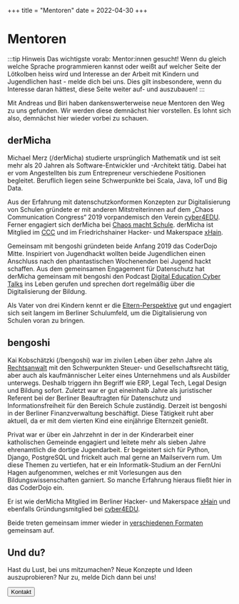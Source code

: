 +++
title = "Mentoren"
date = 2022-04-30
+++

<script lang="ts">
  import Avatar from '$lib/components/Avatar.svelte';
  import Button from '$lib/components/Button.svelte';

  import User from 'phosphor-svelte/lib/User';
</script>

# Mentoren

:::tip Hinweis
Das wichtigste vorab: Mentor:innen gesucht! Wenn du gleich welche Sprache programmieren kannst oder weißt auf welcher
Seite der Lötkolben heiss wird und Interesse an der Arbeit mit Kindern und Jugendlichen hast - melde dich bei uns. Dies gilt insbesondere, wenn du Interesse daran hättest, diese Seite weiter auf- und auszubauen!
:::

Mit Andreas und Biri haben dankenswerterweise neue Mentoren den Weg zu uns gefunden. Wir werden diese demnächst hier vorstellen. Es lohnt sich also, demnächst hier wieder vorbei zu schauen.

## derMicha

<Avatar src="https://dect42.de/images/derMicha.jpg" alt="derMicha" float="right" />

Michael Merz (/derMicha) studierte ursprünglich Mathematik und ist seit mehr als 20 Jahren als Software-Entwickler und -Architekt tätig. Dabei hat er vom Angestellten bis zum Entrepreneur verschiedene Positionen begleitet. Beruflich liegen seine Schwerpunkte bei Scala, Java, IoT und Big Data.

Aus der Erfahrung mit datenschutzkonformen Konzepten zur Digitalisierung von Schulen gründete er mit anderen
Mitstreiterinnen auf dem „Chaos Communication Congress“ 2019 vorpandemisch den Verein
[cyber4EDU](https://cyber4edu.org). Ferner engagiert sich derMicha bei [Chaos macht Schule](https://ccc.de/schule).
derMicha ist Mitglied im [CCC](https://ccc.de/schule) und im Friedrichshainer Hacker- und Makerspace
[xHain](https://x-hain.de/).

Gemeinsam mit bengoshi gründeten beide Anfang 2019 das CoderDojo Mitte. Inspiriert von
Jugendhackt wollten beide Jugendlichen einen Anschluss nach den phantastischen Wochenenden bei Jugend hackt schaffen.
Aus dem gemeinsamen Engagement für Datenschutz hat derMicha gemeinsam mit bengoshi den Podcast
[Digital Education Cyber Talks](https://dect42.de) ins Leben gerufen und sprechen dort regelmäßig über die
Digitalisierung der Bildung.

Als Vater von drei Kindern kennt er die [Eltern-Perspektive](https://media.ccc.de/v/rc3-2021-xhain-899-spuren-im-netz) gut und engagiert sich seit langem im Berliner Schulumfeld, um die Digitalisierung von Schulen voran zu bringen.

## bengoshi

<Avatar src="https://dect42.de/images/bengoshi.jpg" alt="bengoshi" float="right" />

Kai Kobschätzki (/bengoshi) war im zivilen Leben über zehn Jahre als [Rechtsanwalt](https://media.ccc.de/v/camp2023-74-was_passiert_eigentlich_im_jurastudium) mit den Schwerpunkten Steuer- und
Gesellschaftsrecht tätig, aber auch als kaufmännischer Leiter eines Unternehmens und als Ausbilder unterwegs. Deshalb triggern ihn Begriff wie ERP, Legal Tech, Legal Design und Bildung sofort. Zuletzt war er gut
eineinhalb Jahre als juristischer Referent bei der Berliner Beauftragten für Datenschutz und Informationsfreiheit für den Bereich Schule zuständig. Derzeit ist bengoshi in der Berliner Finanzverwaltung beschäftigt. Diese Tätigkeit ruht aber aktuell, da er mit dem vierten Kind eine einjährige Elternzeit genießt.

Privat war er über ein Jahrzehnt in der in der Kinderarbeit einer katholischen Gemeinde engagiert und leitete mehr als
sieben Jahre ehrenamtlich die dortige Jugendarbeit. Er begeistert sich für Python, Django, PostgreSQL und frickelt auch
mal gerne an Mailservern rum. Um diese Themen zu vertiefen, hat er ein Informatik-Studium an der FernUni Hagen aufgenommen, welches er mit Vorlesungen aus den Bildungswissenschaften garniert. So manche Erfahrung hieraus fließt hier in das CoderDojo ein.

Er ist wie derMicha Mitglied im Berliner Hacker- und Makerspace [xHain](https://x-hain.de) und ebenfalls
Gründungsmitglied bei [cyber4EDU](https://cyber4edu.org).

Beide treten gemeinsam immer wieder in [verschiedenen Formaten](https://media.ccc.de/v/ptt-234--na-und-ich-habe-doch-nichts-zu-verbergen-mit-bildern-den-datenschutz-einfach-und-zielgruppengerecht-erklren) gemeinsam auf.

## Und du?

Hast du Lust, bei uns mitzumachen? Neue Konzepte und Ideen auszuprobieren? Nur zu, melde Dich dann bei uns!

<div class="flex justify-center py-2">
    <Button href="/contact/">
        <User size={24} /> Kontakt
    </Button>
</div>
